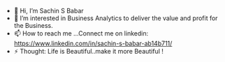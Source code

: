 - 👋 Hi, I’m Sachin S Babar
- 👀 I’m interested in Business Analytics to deliver the value and profit for the Business.
- 📫 How to reach me ...Connect me on linkedin: https://www.linkedin.com/in/sachin-s-babar-ab14b711/
- ⚡ Thought: Life is Beautiful..make it more Beautiful !

<!---
SSB1829/SSB1829 is a ✨ special ✨ repository because its `README.md` (this file) appears on your GitHub profile.
You can click the Preview link to take a look at your changes.
--->
